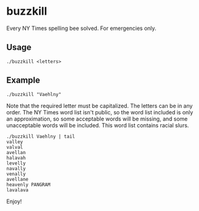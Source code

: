# buzzkill

Every NY Times spelling bee solved. For emergencies only.

## Usage

```./buzzkill <letters>```

## Example

```./buzzkill "Vaehlny"```

Note that the required letter must be capitalized. The letters can be in any order. The NY Times word list isn't public, so the word list included is only an approximation, so some acceptable words will be missing, and some unacceptable words will be included. This word list contains racial slurs.

```
./buzzkill Vaehlny | tail
valley
valval
avellan
halavah
levelly
navally
venally
avellane
heavenly PANGRAM
lavalava
```

Enjoy!
